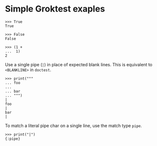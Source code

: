 # Simple Groktest exaples

    >>> True
    True

    >>> False
    False

    >>> (1 +
    ...  1)
    2

Use a single pipe (`|`) in place of expected blank lines. This is
equivalent to `<BLANKLINE>` in `doctest`.

    >>> print("""
    ... foo
    ...
    ... bar
    ... """)
    |
    foo
    |
    bar
    |

To match a literal pipe char on a single line, use the match type
`pipe`.

    >>> print("|")
    {:pipe}
